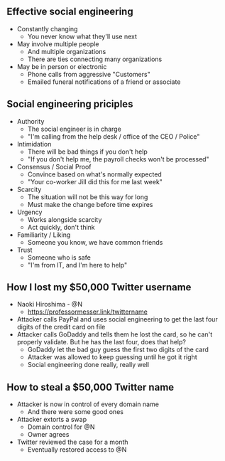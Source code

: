 ## Effective social engineering
- Constantly changing
	- You never know what they'll use next
- May involve multiple people
	- And multiple organizations
	- There are ties connecting many organizations
- May be in person or electronic
	- Phone calls from aggressive "Customers"
	- Emailed funeral notifications of a friend or associate

## Social engineering priciples
- Authority
	- The social engineer is in charge
	- "I'm calling from the help desk / office of the CEO / Police"
- Intimidation
	- There will be bad things if you don't help
	- "If you don't help me, the payroll checks won't be processed"
- Consensus / Social Proof
	- Convince based on what's normally expected
	- "Your co-worker Jill did this for me last week"
- Scarcity
	- The situation will not be this way for long
	- Must make the change before time expires
- Urgency
	- Works alongside scarcity
	- Act quickly, don't think
- Familiarity / Liking
	- Someone you know, we have common friends
- Trust
	- Someone who is safe
	- "I'm from IT, and I'm here to help"

## How I lost my $50,000 Twitter username
- Naoki Hiroshima - @N
	- https://professormesser.link/twittername
- Attacker calls PayPal and uses social engineering to get the last four digits of the credit card on file
- Attacker calls GoDaddy and tells them he lost the card, so he can't properly validate.  But he has the last four, does that help?
	- GoDaddy let the bad guy guess the first two digits of the card
	- Attacker was allowed to keep guessing until he got it right
	- Social engineering done really, really well

## How to steal a $50,000 Twitter name
- Attacker is now in control of every domain name
	- And there were some good ones
- Attacker extorts a swap
	- Domain control for @N
	- Owner agrees
- Twitter reviewed the case for a month
	- Eventually restored access to @N

